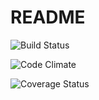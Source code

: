 # README
![Build Status](https://codeship.com/projects/6c7846b0-6ba7-0134-66a1-2e8398cca30e/status?branch=master)

![Code Climate](https://codeclimate.com/github/jcincotta22/boston-neighborhood-reviews.png)

![Coverage Status](https://coveralls.io/repos/jcincotta22/boston-neighborhood-reviews/badge.png)
